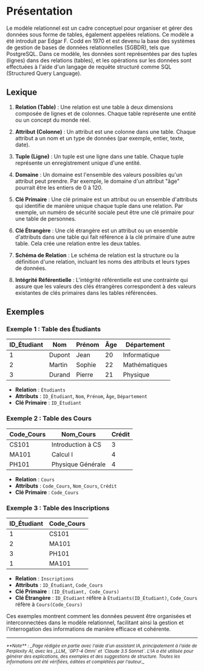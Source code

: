 # Présentation

Le modèle relationnel est un cadre conceptuel pour organiser et gérer des
données sous forme de tables, également appelées relations. Ce modèle a été
introduit par Edgar F. Codd en 1970 et est devenu la base des systèmes de
gestion de bases de données relationnelles (SGBDR), tels que PostgreSQL. Dans ce
modèle, les données sont représentées par des tuples (lignes) dans des
relations (tables), et les opérations sur les données sont effectuées à l'aide
d'un langage de requête structuré comme SQL (Structured Query Language).

## Lexique

1. **Relation (Table)** : Une relation est une table à deux dimensions composée
   de lignes et de colonnes. Chaque table représente une entité ou un concept du
   monde réel.

2. **Attribut (Colonne)** : Un attribut est une colonne dans une table. Chaque
   attribut a un nom et un type de données (par exemple, entier, texte, date).

3. **Tuple (Ligne)** : Un tuple est une ligne dans une table. Chaque tuple
   représente un enregistrement unique d'une entité.

4. **Domaine** : Un domaine est l'ensemble des valeurs possibles qu'un attribut
   peut prendre. Par exemple, le domaine d'un attribut "âge" pourrait être les
   entiers de 0 à 120.

5. **Clé Primaire** : Une clé primaire est un attribut ou un ensemble
   d'attributs qui identifie de manière unique chaque tuple dans une relation.
   Par exemple, un numéro de sécurité sociale peut être une clé primaire pour
   une table de personnes.

6. **Clé Étrangère** : Une clé étrangère est un attribut ou un ensemble
   d'attributs dans une table qui fait référence à la clé primaire d'une autre
   table. Cela crée une relation entre les deux tables.

7. **Schéma de Relation** : Le schéma de relation est la structure ou la
   définition d'une relation, incluant les noms des attributs et leurs types de
   données.

8. **Intégrité Référentielle** : L'intégrité référentielle est une contrainte
   qui assure que les valeurs des clés étrangères correspondent à des valeurs
   existantes de clés primaires dans les tables référencées.

## Exemples

### Exemple 1 : Table des Étudiants

| ID_Étudiant | Nom    | Prénom | Âge | Département   |
|-------------|--------|--------|-----|---------------|
| 1           | Dupont | Jean   | 20  | Informatique  |
| 2           | Martin | Sophie | 22  | Mathématiques |
| 3           | Durand | Pierre | 21  | Physique      |

- **Relation** : `Étudiants`
- **Attributs** : `ID_Étudiant`, `Nom`, `Prénom`, `Âge`, `Département`
- **Clé Primaire** : `ID_Étudiant`

### Exemple 2 : Table des Cours

| Code_Cours | Nom_Cours         | Crédit |
|------------|-------------------|--------|
| CS101      | Introduction à CS | 3      |
| MA101      | Calcul I          | 4      |
| PH101      | Physique Générale | 4      |

- **Relation** : `Cours`
- **Attributs** : `Code_Cours`, `Nom_Cours`, `Crédit`
- **Clé Primaire** : `Code_Cours`

### Exemple 3 : Table des Inscriptions

| ID_Étudiant | Code_Cours |
|-------------|------------|
| 1           | CS101      |
| 2           | MA101      |
| 3           | PH101      |
| 1           | MA101      |

- **Relation** : `Inscriptions`
- **Attributs** : `ID_Étudiant`, `Code_Cours`
- **Clé Primaire** : `(ID_Étudiant, Code_Cours)`
- **Clé Étrangère** : `ID_Étudiant` réfère
  à `Étudiants(ID_Étudiant)`, `Code_Cours` réfère à `Cours(Code_Cours)`

Ces exemples montrent comment les données peuvent être organisées et
interconnectées dans le modèle relationnel, facilitant ainsi la gestion et
l'interrogation des informations de manière efficace et cohérente.


-------
<small>
   <cite>
      **Note** : _Page rédigée en partie avec l'aide d'un assistant IA, principalement
      à l'aide de Perplexity AI, avec les _LLM_ `GPT-4 Omni` et `Claude 3.5 Sonnet`. L'IA
      a été utilisée pour générer des explications, des exemples et des suggestions de
      structure. Toutes les informations ont été vérifiées, éditées et complétées par
      l'auteur._
   </cite>
</small>